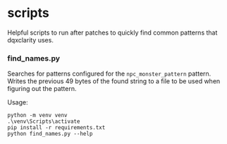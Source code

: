 # scripts

Helpful scripts to run after patches to quickly find common patterns that dqxclarity uses.

### find_names.py

Searches for patterns configured for the `npc_monster_pattern` pattern. Writes the previous 49 bytes of the found string to a file to be used when figuring out the pattern.

Usage:

```
python -m venv venv
.\venv\Scripts\activate
pip install -r requirements.txt
python find_names.py --help
```
